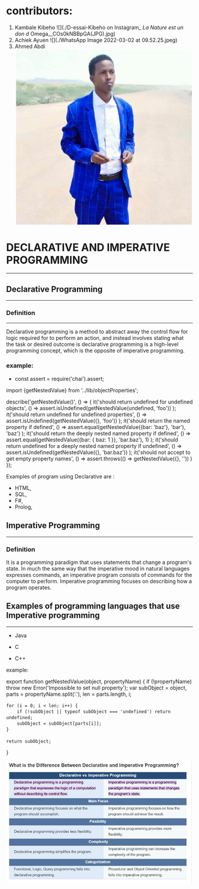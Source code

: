 # contributors: 
1. Kambale Kibeho
![](./D-essai-Kibeho on Instagram_ _La Nature est un don d_ Omega__COs0kNBBpGA(JPG).jpg)
2. Achiek Ayuen
  ![](./WhatsApp Image 2022-03-02 at 09.52.25.jpeg)
3. Ahmed Abdi
   ![](./muhamed.JPG)

  
  # DECLARATIVE AND IMPERATIVE PROGRAMMING
  ___
  ## Declarative Programming
  ___
  ### Definition
   ___

  Declarative programming is a method to abstract
away the control flow for logic required for 
to perform an action, and instead involves 
stating what the task or desired outcome is
declarative programming is a high-level 
     programming concept, which is the 
     opposite of imperative programming.

  ### example: 

  * const assert = require('chai').assert;

import {getNestedValue} from '../lib/objectProperties';

describe('getNestedValue()', () => {
    it('should return undefined for undefined objects', () =>
        assert.isUndefined(getNestedValue(undefined, 'foo'))
    );
    it('should return undefined for undefined properties', () =>
        assert.isUndefined(getNestedValue({}, 'foo'))
    );
    it('should return the named property if defined', () =>
        assert.equal(getNestedValue({bar: 'baz'}, 'bar'), 'baz')
    );
    it('should return the deeply nested named property if defined', () =>
        assert.equal(getNestedValue({bar: { baz: 1 }}, 'bar.baz'), 1)
    );
    it('should return undefined for a deeply nested named property if undefined', () =>
        assert.isUndefined(getNestedValue({}, 'bar.baz'))
    );
    it('should not accept to get empty property names', () =>
        assert.throws(() => getNestedValue({}, ''))
    )
});
  
  Examples of program using  Declarative are :

   * HTML,
   *  SQL,
   *   F#, 
   *   Prolog,


## Imperative Programming
  ___
  ### Definition

  It is a programming paradigm that uses statements that change a program's state. 
  In much the same way that the imperative mood in natural languages expresses commands, 
  an imperative program consists of commands for the computer to perform. Imperative programming focuses on describing how a program operates.


## Examples of programming languages that use Imperative programming

---
* Java 

* C 

* C++

example: 

export function getNestedValue(object, propertyName) {
    if (!propertyName) throw new Error('Impossible to set null property');
    var subObject = object,
        parts = propertyName.split('.'),
        len = parts.length,
        i;

    for (i = 0; i < len; i++) {
        if (!subObject || typeof subObject === 'undefined') return undefined;
        subObject = subObject[parts[i]];
    }

    return subObject;
}

![Difference](./difference.JPG)

